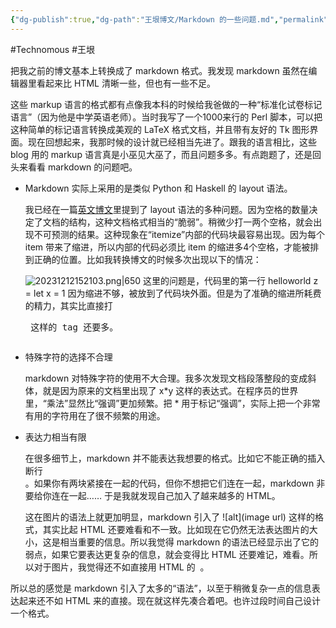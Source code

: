 ```yaml
---
{"dg-publish":true,"dg-path":"王垠博文/Markdown 的一些问题.md","permalink":"/王垠博文/Markdown 的一些问题/","created":"2023-12-12T15:20:21.000+08:00","updated":"2023-12-12T15:22:23.000+08:00"}
---
```


#Technomous #王垠

把我之前的博文基本上转换成了 markdown 格式。我发现 markdown 虽然在编辑器里看起来比 HTML 清晰一些，但也有一些不足。

这些 markup 语言的格式都有点像我本科的时候给我爸做的一种“标准化试卷标记语言”（因为他是中学英语老师）。当时我写了一个1000来行的 Perl 脚本，可以把这种简单的标记语言转换成美观的 LaTeX 格式文档，并且带有友好的 Tk 图形界面。现在回想起来，我那时候的设计就已经相当先进了。跟我的语言相比，这些 blog 用的 markup 语言真是小巫见大巫了，而且问题多多。有点跑题了，还是回头来看看 markdown 的问题吧。

- Markdown 实际上采用的是类似 Python 和 Haskell 的 layout 语法。

	我已经在一篇[英文博文](http://en.yinwang.org/blog-en/2011/05/08/layout)里提到了 layout 语法的多种问题。因为空格的数量决定了文档的结构，这种文档格式相当的“脆弱”。稍微少打一两个空格，就会出现不可预测的结果。这种现象在“itemize”内部的代码块最容易出现。因为每个 item 带来了缩进，所以内部的代码必须比 item 的缩进多4个空格，才能被排到正确的位置。比如我转换博文的时候多次出现以下的情况：
	
	![20231212152103.png|650](/img/user/0.Asset/resource/20231212152103.png)
	这里的问题是，代码里的第一行 helloworld z = let x = 1 因为缩进不够，被放到了代码块外面。但是为了准确的缩进所耗费的精力，其实比直接打 <pre> 这样的 tag 还要多。

- 特殊字符的选择不合理

	markdown 对特殊字符的使用不大合理。我多次发现文档段落整段的变成斜体，就是因为原来的文档里出现了 x*y 这样的表达式。在程序员的世界里，“乘法”显然比“强调”更加频繁。把 * 用于标记“强调”，实际上把一个非常有用的字符用在了很不频繁的用途。

- 表达力相当有限

	在很多细节上，markdown 并不能表达我想要的格式。比如它不能正确的插入断行 <br>。如果你有两块紧接在一起的代码，但你不想把它们连在一起，markdown 非要给你连在一起…… 于是我就发现自己加入了越来越多的 HTML。

	这在图片的语法上就更加明显，markdown 引入了 ![alt](image url) 这样的格式，其实比起 HTML 还要难看和不一致。比如现在它仍然无法表达图片的大小，这是相当重要的信息。所以我觉得 markdown 的语法已经显示出了它的弱点，如果它要表达更复杂的信息，就会变得比 HTML 还要难记，难看。所以对于图片，我觉得还不如直接用 HTML 的 <img> 。

所以总的感觉是 markdown 引入了太多的“语法”，以至于稍微复杂一点的信息表达起来还不如 HTML 来的直接。现在就这样先凑合着吧。也许过段时间自己设计一个格式。